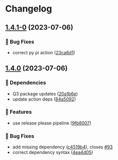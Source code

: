 # Changelog

## [1.4.1-0](https://github.com/agrc/sweeper/compare/v1.4.0...v1.4.1-0) (2023-07-06)


### 🐛 Bug Fixes

* correct py pi action ([23ca6d1](https://github.com/agrc/sweeper/commit/23ca6d1e3bf35447a73f0b9a848436327bc6fb9d))

## [1.4.0](https://github.com/agrc/sweeper/compare/v1.3.5...v1.4.0) (2023-07-06)


### 🌲 Dependencies

* Q3 package updates ([20a1b6e](https://github.com/agrc/sweeper/commit/20a1b6e84e0243c0003321de56dc1c928019c179))
* update action deps ([84a5092](https://github.com/agrc/sweeper/commit/84a509294c311109f07154fae9aa8c482ad9f11d))


### 🚀 Features

* use release please pipeline ([9fb8007](https://github.com/agrc/sweeper/commit/9fb8007fd275d8262849db6a4ad650ad20df7a09))


### 🐛 Bug Fixes

* add missing dependency ([c4519b4](https://github.com/agrc/sweeper/commit/c4519b49de94e6ffb5ffcc6ba5c9b7ed9b5cbbb8)), closes [#93](https://github.com/agrc/sweeper/issues/93)
* correct dependency syntax ([4ea4d05](https://github.com/agrc/sweeper/commit/4ea4d053423ced8e2a0d3bb72ea87d4df6e23ccd))
